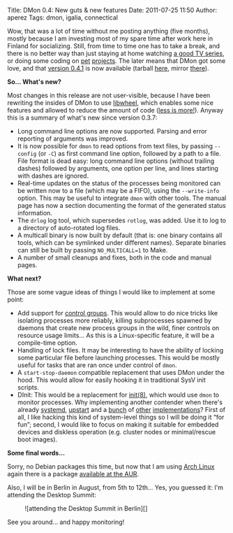 Title: DMon 0.4: New guts & new features
Date: 2011-07-25 11:50
Author: aperez
Tags: dmon, igalia, connectical

Wow, that was a lot of time without me posting anything (five months),
mostly because I am investing most of my spare time after work here in
Finland for socializing. Still, from time to time one has to take a
break, and there is no better way than just staying at home watching [a
good TV series][], or doing some coding on [pet][] [projects][]. The
later means that DMon got some love, and that [version 0.4.1][] is now
available (tarball [here][], mirror [there][]).

**So... What's new?**

Most changes in this release are not user-visible, because I have been
rewriting the insides of DMon to use [libwheel][projects], which enables
some nice features and allowed to reduce the amount of code ([less is
more!][]). Anyway this is a summary of what's new since version 0.3.7:

-   Long command line options are now supported. Parsing and error
    reporting of arguments was improved.
-   It is now possible for `dmon` to read options from text files, by
    passing `--config` (or `-C`) as first command line option, followed
    by a path to a file. File format is dead easy: long command line
    options (without trailing dashes) followed by arguments, one option
    per line, and lines starting with dashes are ignored.
-   Real-time updates on the status of the processes being monitored can
    be written now to a file (which may be a FIFO), using the
    `--write-info` option. This may be useful to integrate `dmon` with
    other tools. The manual page has now a section documenting the
    format of the generated status information.
-   The `drlog` log tool, which supersedes `rotlog`, was added. Use it
    to log to a directory of auto-rotated log files.
-   A multicall binary is now built by default (that is: one binary
    contains all tools, which can be symlinked under different names).
    Separate binaries can still be built by passing `NO_MULTICALL=1` to
    Make.
-   A number of small cleanups and fixes, both in the code and manual
    pages.

**What next?**

Those are some vague ideas of things I would like to implement at some
point:

-   Add support for [control groups][]. This would allow to do nice
    tricks like isolating processes more reliably, killing subprocesses
    spawned by daemons that create new process groups in the wild, finer
    controls on resource usage limits... As this is a Linux-specific
    feature, it will be a compile-time option.
-   Handling of lock files. It may be interesting to have the ability of
    locking some particular file before launching processes. This would
    be mostly useful for tasks that are ran once under control of
    `dmon`.
-   A `start-stop-daemon` compatible replacement that uses DMon under
    the hood. This would allow for easily hooking it in traditional SysV
    init scripts.
-   DInit: This would be a replacement for [init(8)][], which would use
    `dmon` to monitor processes. Why implementing another contender when
    there's already [systemd][], [upstart][] and a [bunch][] of
    [other][] [implementations][]? First of all, I like hacking this
    kind of system-level things so I will be doing it “for fun”; second,
    I would like to focus on making it suitable for embedded devices and
    diskless operation (e.g. cluster nodes or minimal/rescue boot
    images).

**Some final words...**

Sorry, no Debian packages this time, but now that I am using [Arch
Linux][] again there is a package [available at the AUR][].

Also, I will be in Berlin in August, from 5th to 12th... Yes, you
guessed it: I'm attending the Desktop Summit:

<figure>
![attending the Desktop Summit in Berlin][]
</figure>

See you around... and happy monitoring!

  [a good TV series]: http://www.thetvdb.com/?tab=series&id=75760&lid=7
  [pet]: https://gitorious.org/dmon
  [projects]: https://gitorious.org/wheel
  [version 0.4.1]: https://gitorious.org/dmon/dmon/trees/v0.4.1
  [here]: http://people.igalia.com/aperez/files/dmon-0.4.1.tar.gz
  [there]: http://furi-ku.org/files/dmon-0.4.1.tar.gz
  [less is more!]: http://en.wikipedia.org/wiki/Minimalism#Minimalist_design
  [control groups]: https://secure.wikimedia.org/wikipedia/en/wiki/Cgroups
  [init(8)]: http://en.wikipedia.org/wiki/Init
  [systemd]: http://freedesktop.org/wiki/Software/systemd/
  [upstart]: http://upstart.ubuntu.com/
  [bunch]: http://smarden.org/runit/
  [other]: http://initng.org/trac
  [implementations]: http://roy.marples.name/projects/openrc
  [Arch Linux]: http://www.archlinux.org/
  [available at the AUR]: http://aur.archlinux.org/packages.php?ID=50553
  [attending the Desktop Summit in Berlin]: https://www.desktopsummit.org/sites/www.desktopsummit.org/files/DS2011banner.png
